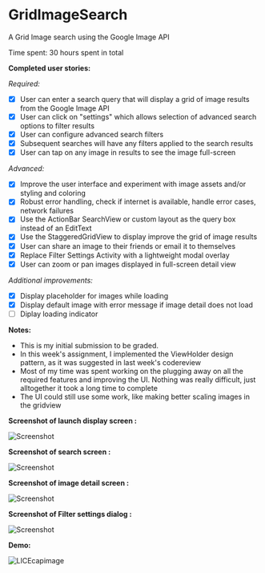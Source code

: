 GridImageSearch
===============

A Grid Image search using the Google Image API

Time spent: 30 hours spent in total

**Completed user stories:**

*Required:*

 - [x] User can enter a search query that will display a grid of image results from the Google Image API
 - [x] User can click on "settings" which allows selection of advanced search options to filter results
 - [x] User can configure advanced search filters
 - [x] Subsequent searches will have any filters applied to the search results
 - [x] User can tap on any image in results to see the image full-screen

*Advanced:*

 - [x] Improve the user interface and experiment with image assets and/or styling and coloring
 - [x] Robust error handling, check if internet is available, handle error cases, network failures
 - [x] Use the ActionBar SearchView or custom layout as the query box instead of an EditText
 - [x] Use the StaggeredGridView to display improve the grid of image results
 - [x] User can share an image to their friends or email it to themselves
 - [x] Replace Filter Settings Activity with a lightweight modal overlay
 - [x] User can zoom or pan images displayed in full-screen detail view

*Additional improvements:*

- [x] Display placeholder for images while loading
- [x] Display default image with error message if image detail does not load
- [ ] Diplay loading indicator

**Notes:**

* This is my initial submission to be graded. 
* In this week's assignment, I implemented the ViewHolder design pattern, as it was suggested in last week's codereview
* Most of my time was spent working on the plugging away on all the required features and improving the UI. Nothing was really difficult, just alltogether it took a long time to complete
* The UI could still use some work, like making better scaling images in the gridview

**Screenshot of launch display screen :**

![Screenshot](https://github.com/martasmith/GridImageSearch/blob/master/imgSearch_home.png)

**Screenshot of search screen :**

![Screenshot](https://github.com/martasmith/GridImageSearch/blob/master/imgSearch_screen.png)

**Screenshot of image detail screen :**

![Screenshot](https://github.com/martasmith/GridImageSearch/blob/master/imgSearch_detail.png)

**Screenshot of Filter settings dialog :**

![Screenshot](https://github.com/martasmith/GridImageSearch/blob/master/imgSearch_dialog.png)

**Demo:**

![LICEcapimage](https://github.com/martasmith/GridImageSearch/blob/master/codepath_week2_v1.gif)
